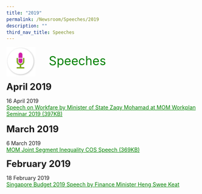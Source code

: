 ```yaml
---
title: "2019"
permalink: /Newsroom/Speeches/2019
description: ""
third_nav_title: Speeches
---
```

<img class="MicIcon" src="/images/icons/ico_speeches.png" align="left"><br><font align="center" color="green" size="+3">&nbsp;&nbsp;&nbsp;&nbsp;Speeches</font><br><br><br>
<font size="+2"><b>April 2019</b></font><br>

16 April 2019<br>
<a class="hyperlink" href="/files/pdf-speeches/2019/april/Speech%20on%20Workfare%20by%20Minister%20of%20State%20Zaqy%20Mohamad%20at%20MOM%20Workplan%20Seminar%202019.pdf">Speech on Workfare by Minister of State Zaqy Mohamad at MOM Workplan Seminar 2019 (397KB)</a><br><br>
<font size="+2"><b>March 2019</b></font><br>

6 March 2019<br>
<a class="hyperlink" href="/files/pdf-speeches/2019/april/MOM%20Joint%20Segment%20Inequality%20COS%20Speech.pdf">MOM Joint Segment Inequality COS Speech (369KB)</a>

<style>
img.MicIcon {
  height: 15%;
  width: 15%;
}
a.hyperlink {
	color:green
}
</style>

<font size="+2"><b>February 2019</b></font><br>

18 February 2019<br>
<a class="hyperlink" href="http://www.workfare.gov.sg/Speeches/Documents/FY2019%20Budget%20Statement.pdf">Singapore Budget 2019 Speech by Finance Minister Heng Swee Keat</a>

<style>
img.MicIcon {
  height: 15%;
  width: 15%;
}
a.hyperlink {
	color:green
}
</style>
